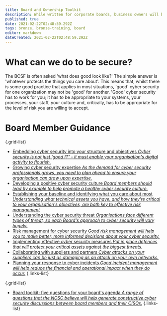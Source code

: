 ```yaml
---
title: Board and Ownership Toolkit
description: While written for corporate boards, business owners will benefit from this information equally.
published: true
date: 2021-02-22T02:48:59.292Z
tags: bronze, bronze-training, board
editor: markdown
dateCreated: 2021-02-22T02:48:59.292Z
---
```


# What can we do to be secure?
The BCSF is often asked 'what does good look like?' The simple answer is 'whatever protects the things you care about'. This means that, whilst there is some good practice that applies in most situations, 'good' cyber security for one organization may not be 'good' for another. 'Good' cyber security has to work for you; it has to be appropriate to your systems, your processes, your staff, your culture and, critically, has to be appropriate for the level of risk you are willing to accept.


# Board Member Guidance

{.grid-list}
- [Embedding cyber security into your structure and objectives *Cyber security is not just 'good IT' - it must enable your organisation's digital activity to flourish.*](/bronze-training/board-embedding)
- [Growing cyber security expertise *As the demand for cyber security professionals grows, you need to plan ahead to ensure your organisation can draw upon expertise.*](/bronze-training/board-growing)
- [Developing a positive cyber security culture *Board members should lead by example to help promote a healthy cyber security culture.*](/bronze-training/board-culture)
- [Establishing your baseline and identifying what you care about most *Understanding what technical assets you have, and how they're critical to your organisation's objectives, are both key to effective risk management*](/bronze-training/board-baseline)
- [Understanding the cyber security threat *Organisations face different types of threat, so each Board's approach to cyber security will vary hugely.*](/bronze-training/board-understand)
- [Risk management for cyber security *Good risk management will help you to make better, more informed decisions about your cyber security.*](/bronze-training/board-risk-management)
- [Implementing effective cyber security measures *Put in place defences that will protect your critical assets against the biggest threats.*](/bronze-training/board-implementations)
- [Collaborating with suppliers and partners *Cyber attacks on your suppliers can be just as damaging as an attack on your own networks.*](/bronze-training/board-collaboration)
- [Planning your response to cyber incidents *Good incident management will help reduce the financial and operational impact when they do occur.*](/bronze-training/board-planning-response)
{.links-list}

{.grid-list}
- [Board toolkit: five questions for your board's agenda *A range of questions that the NCSC believe will help generate constructive cyber security discussions between board members and their CISOs.*](/bronze-training/board-five-questions)
{.links-list}

